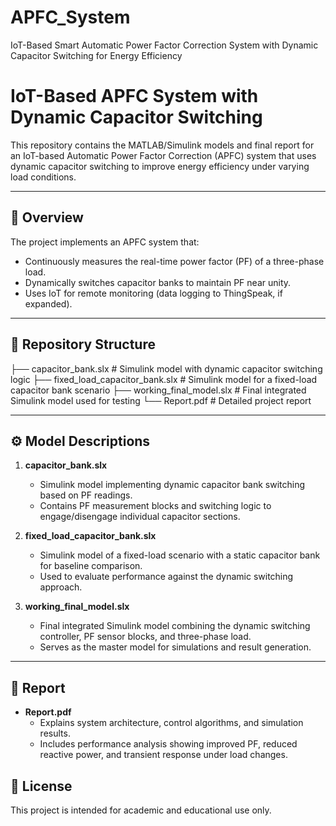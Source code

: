 # APFC_System
IoT-Based Smart Automatic Power Factor Correction System with Dynamic Capacitor Switching for Energy Efficiency

# IoT-Based APFC System with Dynamic Capacitor Switching

This repository contains the MATLAB/Simulink models and final report for an IoT-based Automatic Power Factor Correction (APFC) system that uses dynamic capacitor switching to improve energy efficiency under varying load conditions.

---

## 📌 Overview

The project implements an APFC system that:

- Continuously measures the real-time power factor (PF) of a three-phase load.
- Dynamically switches capacitor banks to maintain PF near unity.
- Uses IoT for remote monitoring (data logging to ThingSpeak, if expanded).

---

## 📂 Repository Structure

├── capacitor_bank.slx # Simulink model with dynamic capacitor switching logic
├── fixed_load_capacitor_bank.slx # Simulink model for a fixed-load capacitor bank scenario
├── working_final_model.slx # Final integrated Simulink model used for testing
└── Report.pdf # Detailed project report


---

## ⚙️ Model Descriptions

1. **capacitor_bank.slx**  
   - Simulink model implementing dynamic capacitor bank switching based on PF readings.  
   - Contains PF measurement blocks and switching logic to engage/disengage individual capacitor sections.

2. **fixed_load_capacitor_bank.slx**  
   - Simulink model of a fixed-load scenario with a static capacitor bank for baseline comparison.  
   - Used to evaluate performance against the dynamic switching approach.

3. **working_final_model.slx**  
   - Final integrated Simulink model combining the dynamic switching controller, PF sensor blocks, and three-phase load.  
   - Serves as the master model for simulations and result generation.

---

## 📄 Report

- **Report.pdf**  
  - Explains system architecture, control algorithms, and simulation results.  
  - Includes performance analysis showing improved PF, reduced reactive power, and transient response under load changes.



## 🔗 License

This project is intended for academic and educational use only.  

